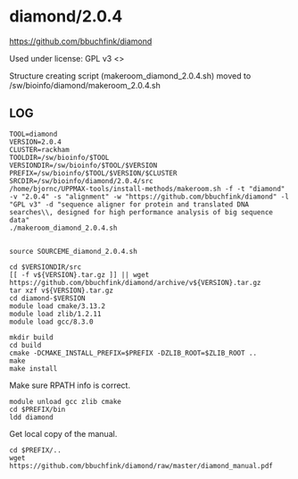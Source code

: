 diamond/2.0.4
========================

<https://github.com/bbuchfink/diamond>

Used under license:
GPL v3
<>

Structure creating script (makeroom_diamond_2.0.4.sh) moved to /sw/bioinfo/diamond/makeroom_2.0.4.sh

LOG
---

    TOOL=diamond
    VERSION=2.0.4
    CLUSTER=rackham
    TOOLDIR=/sw/bioinfo/$TOOL
    VERSIONDIR=/sw/bioinfo/$TOOL/$VERSION
    PREFIX=/sw/bioinfo/$TOOL/$VERSION/$CLUSTER
    SRCDIR=/sw/bioinfo/diamond/2.0.4/src
    /home/bjornc/UPPMAX-tools/install-methods/makeroom.sh -f -t "diamond" -v "2.0.4" -s "alignment" -w "https://github.com/bbuchfink/diamond" -l "GPL v3" -d "sequence aligner for protein and translated DNA searches\\, designed for high performance analysis of big sequence data"
    ./makeroom_diamond_2.0.4.sh


    source SOURCEME_diamond_2.0.4.sh

    cd $VERSIONDIR/src
    [[ -f v${VERSION}.tar.gz ]] || wget https://github.com/bbuchfink/diamond/archive/v${VERSION}.tar.gz
    tar xzf v${VERSION}.tar.gz
    cd diamond-$VERSION
    module load cmake/3.13.2
    module load zlib/1.2.11
    module load gcc/8.3.0

    mkdir build
    cd build
    cmake -DCMAKE_INSTALL_PREFIX=$PREFIX -DZLIB_ROOT=$ZLIB_ROOT ..
    make
    make install

Make sure RPATH info is correct.

    module unload gcc zlib cmake
    cd $PREFIX/bin
    ldd diamond

Get local copy of the manual.

    cd $PREFIX/..
    wget https://github.com/bbuchfink/diamond/raw/master/diamond_manual.pdf

